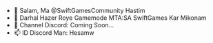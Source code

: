 - 👋 Salam, Ma @SwiftGamesCommunity Hastim
- 👀 Darhal Hazer Roye Gamemode MTA:SA SwiftGames Kar Mikonam
- 🌱 Channel Discord: Coming Soon...
- 📫 ID Discord Man: Hesamw
